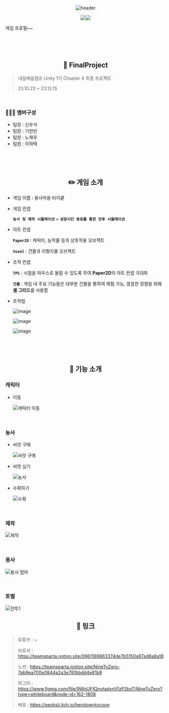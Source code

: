 <div align="center">
 
![header](https://capsule-render.vercel.app/api?type=wave&color=auto&height=300&section=header&text=용사마을스토리%20)
 
<img src="https://img.shields.io/badge/Unity-000000?style=flat-square&logo=unity&logoColor=white"/><img src="https://img.shields.io/badge/C sharp-512BD4?style=flat-square&logo=csharp&logoColor=white"/>

</div>

게임 프로필~~

<br>
<br>
<br>


<div align="center">
 
## 🎤 **FinalProject**
 
</div>

> 내일배움캠프 Unity 1기 Chapter 4 최종 프로젝트
> 
> 23.10.23 ~ 23.12.15

<br>

### 👨‍👨‍👦 **멤버구성**

- 팀장 : 신우석
- 팀원 : 기현빈
- 팀원 : 노재우
- 팀원 : 이하택

<br>
<br>
<br>

<div align="center">
 
## ✏️ **게임 소개**
 
</div>

- 게임 이름 : 용사마을 타이쿹

- 게임 컨셉

   **`농사 및 제작 시뮬레이션`** + **`성장시킨 동료를 통한 전투 시뮬레이션`**

- 아트 컨셉

   **`Paper2D`** : 캐릭터, 농작물 등의 상호작용 오브젝트

   **`Voxel`** : 건물과 지형지물 오브젝트

- 조작 컨셉

   **`TPS`** : 시점을 마우스로 돌릴 수 있도록 하여 **Paper2D**의 아트 컨셉 극대화

   **`건물`** : 게임 내 주요 기능들은 대부분 건물을 통하여 체험 가능, 깔끔한 정렬을 위해 **셀 그리드**를 사용함

- 조작법
  
   ![image](https://github.com/NineToZero/HeroTownTycoon/assets/125940144/df95b4d9-6757-4362-b6e2-7584872b94c9)

   ![image](https://github.com/NineToZero/HeroTownTycoon/assets/125940144/9ec89c1c-55e9-4a30-ac26-975ce713c051)

   ![image](https://github.com/NineToZero/HeroTownTycoon/assets/125940144/3c1c7221-d8bb-4423-a4d9-8d7e698073af)


<br>
<br>
<br>

<div align="center">

## 🔧 **기능 소개**

</div>

### 캐릭터

- 이동
  
   ![캐릭터 이동](https://github.com/NineToZero/FinalProject/assets/139848355/cdf14ec2-6b69-4965-b2c6-2dc8b657343d)

<br>

### 농사

- 씨앗 구매
  
   ![씨앗 구매](https://github.com/NineToZero/FinalProject/assets/139848355/22e05749-e226-4a57-b113-fd011d8daa40)

- 씨앗 심기
  
   ![농사](https://github.com/NineToZero/FinalProject/assets/139848355/0b0225bb-9273-45a9-b7f0-f76e722c9c08)

- 수확하기
  
   ![수확](https://github.com/NineToZero/FinalProject/assets/139848355/17b2d9cd-be48-468f-8519-ff65dd974ca7)

<br>

### 제작

   ![제작](https://github.com/NineToZero/FinalProject/assets/139848355/5cb98f15-6f2c-4cd7-a5e8-99f5f8ecaf67)

<br>

### 용사

   ![용사 맘마](https://github.com/NineToZero/FinalProject/assets/139848355/79b7b418-a122-4a33-9992-c08fa44d130a)

<br>

### 토벌

   ![전투1](https://github.com/NineToZero/FinalProject/assets/139848355/e9a4aba1-0715-400a-a23f-493dac391c65)


<div align="center">

## 📎 **링크**

</div>

> 유튜브 : ~
> 
> 브로셔 : https://teamsparta.notion.site/0961169863374de7b5150a87ad8a8a18
>
> 노션 : https://teamsparta.notion.site/NineToZero-7ab9ea700e0844a2a3e781bbdd4e81b9
> 
> 피그마 : https://www.figma.com/file/9WoUFfQnytadxnVfzP2bsT/NineToZero?type=whiteboard&node-id=162-1808
>
> 배포 : https://seoksii.itch.io/herotowntycoon

<br>
<br>
<br>
